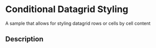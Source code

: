 # Conditional Datagrid Styling
A sample that allows for styling datagrid rows or cells by cell content

## Description
